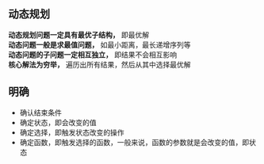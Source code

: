 ## 动态规划

**动态规划问题一定具有最优子结构，** 即最优解  
**动态问题一般是求最值问题，** 如最小距离，最长递增序列等  
**动态问题的子问题一定相互独立，** 即结果不会相互影响  
**核心解法为穷举，** 遍历出所有结果，然后从其中选择最优解

## 明确

- 确认结束条件
- 确定状态，即会改变的值
- 确定选择，即触发状态改变的操作
- 确定函数，即触发选择的函数，一般来说，函数的参数就是会改变的值，即状态
